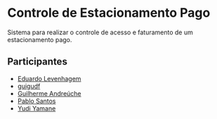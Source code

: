 # Controle de Estacionamento Pago
Sistema para realizar o controle de acesso e faturamento de um estacionamento 
pago.

## Participantes

- [Eduardo Levenhagem](https://github.com/MegahNevel)
- [guigudf](https://github.com/guigudf)
- [Guilherme Andreúche](https://github.com/streeg)
- [Pablo Santos](https://github.com/pablo0359)
- [Yudi Yamane](https://github.com/yudi-azvd)

<!-- 
Welcome to the VS Code Java world. Here is a guideline to help you get started 
to write Java code in Visual Studio Code.

## Folder Structure

The workspace contains two folders by default, where:

- `src`: the folder to maintain sources
- `lib`: the folder to maintain dependencies

## Dependency Management

The `JAVA DEPENDENCIES` view allows you to manage your dependencies. More 
details can be found [here](https://github.com/microsoft/vscode-java-pack/blob/master/release-notes/v0.9.0.md#work-with-jar-files-directly). -->
